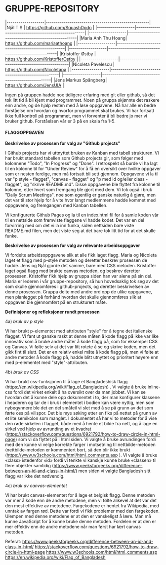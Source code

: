 # GRUPPE-REPOSITORY

|-------------------|----------------------------------------------------|
|Njål T S | https://github.com/SquashDodo  |
|-------------------|----------------------------------------------------|
|-------------------|----------------------------------------------------|
|Maria Anh Thu Hoang| https://github.com/mariaathoang                    |
|-------------------|----------------------------------------------------|
|-------------------|----------------------------------------------------|
|Kristoffer Østby   | https://github.com/KristofferOstby                 |
|-------------------|----------------------------------------------------|
|Nicoleta Pavelescu | https://github.com/Nicoletapa                      |
|-------------------|----------------------------------------------------|
|-------------------|----------------------------------------------------|
|Jens Markus Spångberg | https://github.com/JensUIA                      |



Ingen på gruppen hadde noe tidligere erfaring med git eller github, så
det tok litt tid å bli kjent med programmet. Noen på gruppa skjønnte det
raskere enn andre, og de hjalp resten med å løse oppgavene. Nå har alle 
en bedre forståelse om hvordan og hvorfor programmet skal brukes. Vi har 
fortsatt ikke full kontroll på programmet, men vi forventer å bli bedre
jo mer vi bruker github. Forståelsen vår er 3 på en skala fra 1-5.



<h4>FLAGGOPPGAVEN</h4>

<b>Beskrivelse av prosessen for valg av "Github projects"</b>

I Github projects har vi uttnyttet bruken av Kanban med tabell strukturen. Vi har brukt standard tabellen som Github projects gir, som følger med kolonnene "Todo", "In Progress" og "Done". I retrospekt så burde vi ha lagt til en kolonne til for "Under Review" for å få en oversikt over hvilke oppgaver som er nesten ferdige, men må fortsatt bli sett gjennom. Oppgavene vi la til var "p style - flagget", "canvas - flagget" og "p med id og/eller class - flagget", og "skrive README.md". Disse oppgavene ble flyttet fra kolonne til kolonne, etter hvert som fremgang ble gjort med dem. Vi tok også i bruk "Daily Scrum Meetings", noe som egentlig er ganske naturlig å gjøre, men det var til stor hjelp for å vite hvor langt medlemmene hadde kommet med oppgavene, og fremgangen med Kanban tabellen.

Vi konfigurerte Github Pages og la til en index.html fil for å samle koden vår til en nettside som fremviste flaggene vi hadde kodet. Det var en del forvirring med om det vi la inn funka, siden nettsiden bare viste README.md filen, men det viste seg at det bare tok litt tid for at det skulle funke.


<b>Beskrivelse av prosessen for valg av relevante arbeidsoppgaver</b>

Vi fordelte arbeidsoppgavene slik at alle fikk laget flagg. Maria og Nicoleta laget et flagg med p-style metoden og deretter beskrev prosessen de hadde. Jens og Njål gjorde det samme, bare med CSS metoden. Kristoffer laget også flagg med brukte canvas metoden, og beskrev deretter prosessen. Kristoffer fikk hjelp av gruppa siden han var alene på sin del. Maria er lederen i vår gruppe-repository, så hun hovedsaklig tok seg av det som skulle gjennomføres i github-projects, og deretter beskrivelsen av denne prosessen. Gruppa delte med andre ord opp de ulike oppgavene, men planlegget på forhånd hvordan det skulle gjennomføres slik at oppgaven ble gjennomført på en strukturert måte. 


<b>Definisjoner og refleksjoner rundt prosessen</b>

4a) <i>bruk av p style</i>

Vi har brukt p-elementet med attributen "style" for å tegne det italienske flagget. Vi fant ut ganske raskt at denne måten å kode flagg på ikke var like innovativ som å bruke andre måter å kode flagg på, som for eksempel CSS og Canvas. Vi følte selv at det var litt rotete å se og skrive koden, men det gikk fint til slutt. Det er en relativ enkel måte å kode flagg på, men vi følte at andre metoder å kode flagg på, hadde blitt utnyttet og prioritert høyere enn med p-elementet med "style"-attributen.

4b) <i>bruk av CSS</i>

Vi har brukt css-funksjonen til å lage et Bangladeshisk flagg (https://en.wikipedia.org/wiki/Flag_of_Bangladesh) . Vi valgte å bruke inline-css fordi det virket enkelt å ha oversikt over da man jobbet. Vi kan se hvordan det å kunne dele opp dokumentet i to, der man konfigurer klassene i headeren og tar de i bruk i elementet i bodien kan være nyttig, men som nybegynnere ble det en del småfeil vi slet med å se på grunn av det som førte oss på villspor. Det ble mye søking etter en fiks på nettet på grunn av et lite semikolon som manglet. I dokumentet så har vi to metoder for å vise den røde sirkelen i flagget, både med å hente et bilde fra nett, og å lage en sirkel ved hjelp av avrunding av et kvadrat (https://stackoverflow.com/questions/6921792/how-to-draw-circle-in-html-page) som vi da flyttet på i html siden. Vi valgte å bruke avrundingen fordi med den kunne vi velge korrekte farger i motsetning til nettbilde-metoden (nettbilde-metoden er kommentert bort, så den blir ikke brukt (https://www.w3schools.com/html/html_comments.asp ). Vi valgte å bruke «class» istedenfor «id» fordi vi tenkte vi kanskje kunne bruke «classen» til flere objekter samtidig (https://www.geeksforgeeks.org/difference-between-an-id-and-class-in-html/) men siden vi valgte Bangladesh sitt flagg var ikke det nødvendig.

4c) <i>bruk av canvas-elementet</i>

Vi har brukt canvas-elementet for å lage et belgisk flagg. Denne metoden var mer å kode enn de andre metodene, men vi følte alikevel at det var det den mest effektive av metodene. Fargekodene er hentet fra Wikipedia, med unntak av fargen rød. Dette var fordi vi fikk problemer med den fargekoden. Ulempen med denne metodene er at den er vanskeligst å lære. Man må kunne JavaScript for å kunne bruke denne metoden. Fordelen er at den er mer effektiv enn de andre metodene når man først har lært canvas metoden.

Referat:
https://www.geeksforgeeks.org/difference-between-an-id-and-class-in-html/
https://stackoverflow.com/questions/6921792/how-to-draw-circle-in-html-page
https://www.w3schools.com/html/html_comments.asp
https://en.wikipedia.org/wiki/Flag_of_Bangladesh

